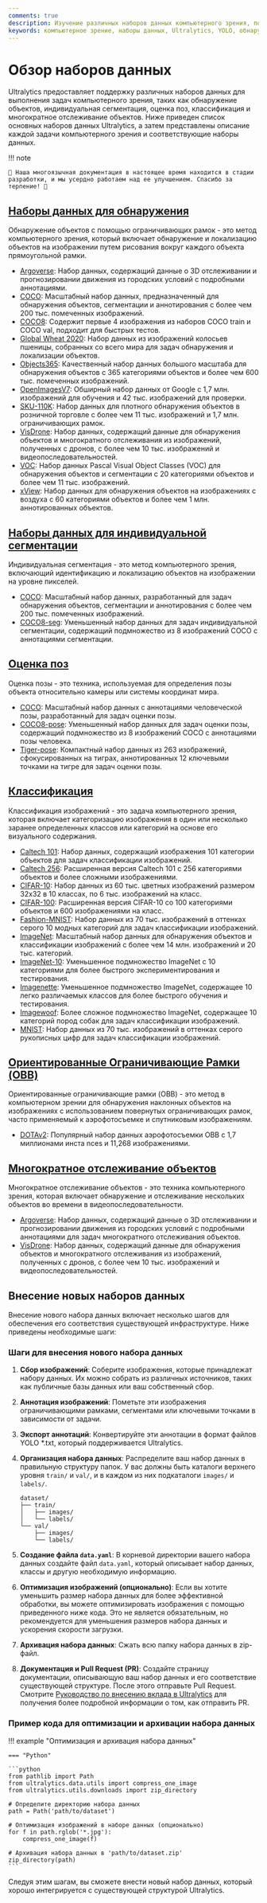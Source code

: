 ```yaml
---
comments: true
description: Изучение различных наборов данных компьютерного зрения, поддерживаемых Ultralytics, для задач объектного обнаружения, сегментации, оценки поз, классификации изображений и многократного отслеживания объектов.
keywords: компьютерное зрение, наборы данных, Ultralytics, YOLO, обнаружение объектов, индивидуальная сегментация, оценка позы, классификация изображений, многократное отслеживание объектов
---
```


# Обзор наборов данных

Ultralytics предоставляет поддержку различных наборов данных для выполнения задач компьютерного зрения, таких как обнаружение объектов, индивидуальная сегментация, оценка поз, классификация и многократное отслеживание объектов. Ниже приведен список основных наборов данных Ultralytics, а затем представлены описание каждой задачи компьютерного зрения и соответствующие наборы данных.

!!! note

    🚧 Наша многоязычная документация в настоящее время находится в стадии разработки, и мы усердно работаем над ее улучшением. Спасибо за терпение! 🙏

## [Наборы данных для обнаружения](../../datasets/detect/index.md)

Обнаружение объектов с помощью ограничивающих рамок - это метод компьютерного зрения, который включает обнаружение и локализацию объектов на изображении путем рисования вокруг каждого объекта прямоугольной рамки.

- [Argoverse](../../datasets/detect/argoverse.md): Набор данных, содержащий данные о 3D отслеживании и прогнозировании движения из городских условий с подробными аннотациями.
- [COCO](../../datasets/detect/coco.md): Масштабный набор данных, предназначенный для обнаружения объектов, сегментации и аннотирования с более чем 200 тыс. помеченных изображений.
- [COCO8](../../datasets/detect/coco8.md): Содержит первые 4 изображения из наборов COCO train и COCO val, подходит для быстрых тестов.
- [Global Wheat 2020](../../datasets/detect/globalwheat2020.md): Набор данных из изображений колосьев пшеницы, собранных со всего мира для задач обнаружения и локализации объектов.
- [Objects365](../../datasets/detect/objects365.md): Качественный набор данных большого масштаба для обнаружения объектов с 365 категориями объектов и более чем 600 тыс. помеченных изображений.
- [OpenImagesV7](../../datasets/detect/open-images-v7.md): Обширный набор данных от Google с 1,7 млн. изображений для обучения и 42 тыс. изображений для проверки.
- [SKU-110K](../../datasets/detect/sku-110k.md): Набор данных для плотного обнаружения объектов в розничной торговле с более чем 11 тыс. изображений и 1,7 млн. ограничивающих рамок.
- [VisDrone](../../datasets/detect/visdrone.md): Набор данных, содержащий данные для обнаружения объектов и многократного отслеживания из изображений, полученных с дронов, с более чем 10 тыс. изображений и видеопоследовательностей.
- [VOC](../../datasets/detect/voc.md): Набор данных Pascal Visual Object Classes (VOC) для обнаружения объектов и сегментации с 20 категориями объектов и более чем 11 тыс. изображений.
- [xView](../../datasets/detect/xview.md): Набор данных для обнаружения объектов на изображениях с воздуха с 60 категориями объектов и более чем 1 млн. аннотированных объектов.

## [Наборы данных для индивидуальной сегментации](../../datasets/segment/index.md)

Индивидуальная сегментация - это метод компьютерного зрения, включающий идентификацию и локализацию объектов на изображении на уровне пикселей.

- [COCO](../../datasets/segment/coco.md): Масштабный набор данных, разработанный для задач обнаружения объектов, сегментации и аннотирования с более чем 200 тыс. помеченных изображений.
- [COCO8-seg](../../datasets/segment/coco8-seg.md): Уменьшенный набор данных для задач индивидуальной сегментации, содержащий подмножество из 8 изображений COCO с аннотациями сегментации.

## [Оценка поз](../../datasets/pose/index.md)

Оценка позы - это техника, используемая для определения позы объекта относительно камеры или системы координат мира.

- [COCO](../../datasets/pose/coco.md): Масштабный набор данных с аннотациями человеческой позы, разработанный для задач оценки позы.
- [COCO8-pose](../../datasets/pose/coco8-pose.md): Уменьшенный набор данных для задач оценки позы, содержащий подмножество из 8 изображений COCO с аннотациями позы человека.
- [Tiger-pose](../../datasets/pose/tiger-pose.md): Компактный набор данных из 263 изображений, сфокусированных на тиграх, аннотированных 12 ключевыми точками на тигре для задач оценки позы.

## [Классификация](../../datasets/classify/index.md)

Классификация изображений - это задача компьютерного зрения, которая включает категоризацию изображения в один или несколько заранее определенных классов или категорий на основе его визуального содержания.

- [Caltech 101](../../datasets/classify/caltech101.md): Набор данных, содержащий изображения 101 категории объектов для задач классификации изображений.
- [Caltech 256](../../datasets/classify/caltech256.md): Расширенная версия Caltech 101 с 256 категориями объектов и более сложными изображениями.
- [CIFAR-10](../../datasets/classify/cifar10.md): Набор данных из 60 тыс. цветных изображений размером 32x32 в 10 классах, по 6 тыс. изображений на класс.
- [CIFAR-100](../../datasets/classify/cifar100.md): Расширенная версия CIFAR-10 со 100 категориями объектов и 600 изображениями на класс.
- [Fashion-MNIST](../../datasets/classify/fashion-mnist.md): Набор данных из 70 тыс. изображений в оттенках серого 10 модных категорий для задач классификации изображений.
- [ImageNet](../../datasets/classify/imagenet.md): Масштабный набор данных для обнаружения объектов и классификации изображений с более чем 14 млн. изображений и 20 тыс. категорий.
- [ImageNet-10](../../datasets/classify/imagenet10.md): Уменьшенное подмножество ImageNet с 10 категориями для более быстрого экспериментирования и тестирования.
- [Imagenette](../../datasets/classify/imagenette.md): Уменьшенное подмножество ImageNet, содержащее 10 легко различаемых классов для более быстрого обучения и тестирования.
- [Imagewoof](../../datasets/classify/imagewoof.md): Более сложное подмножество ImageNet, содержащее 10 категорий пород собак для задач классификации изображений.
- [MNIST](../../datasets/classify/mnist.md): Набор данных из 70 тыс. изображений в оттенках серого рукописных цифр для задач классификации изображений.

## [Ориентированные Ограничивающие Рамки (OBB)](../../datasets/obb/index.md)

Ориентированные ограничивающие рамки (OBB) - это метод в компьютерном зрении для обнаружения наклонных объектов на изображениях с использованием повернутых ограничивающих рамок, часто применяемый к аэрофотосъемке и спутниковым изображениям.

- [DOTAv2](../../datasets/obb/dota-v2.md): Популярный набор данных аэрофотосъемки OBB с 1,7 миллионами инста nces и 11,268 изображениями.

## [Многократное отслеживание объектов](../../datasets/track/index.md)

Многократное отслеживание объектов - это техника компьютерного зрения, которая включает обнаружение и отслеживание нескольких объектов во времени в видеопоследовательности.

- [Argoverse](../../datasets/detect/argoverse.md): Набор данных, содержащий данные о 3D отслеживании и прогнозировании движения из городских условий с подробными аннотациями для задач многократного отслеживания объектов.
- [VisDrone](../../datasets/detect/visdrone.md): Набор данных, содержащий данные для обнаружения объектов и многократного отслеживания из изображений, полученных с дронов, с более чем 10 тыс. изображений и видеопоследовательностей.

## Внесение новых наборов данных

Внесение нового набора данных включает несколько шагов для обеспечения его соответствия существующей инфраструктуре. Ниже приведены необходимые шаги:

### Шаги для внесения нового набора данных

1. **Сбор изображений**: Соберите изображения, которые принадлежат набору данных. Их можно собрать из различных источников, таких как публичные базы данных или ваш собственный сбор.

2. **Аннотация изображений**: Пометьте эти изображения ограничивающими рамками, сегментами или ключевыми точками в зависимости от задачи.

3. **Экспорт аннотаций**: Конвертируйте эти аннотации в формат файлов YOLO *.txt, который поддерживается Ultralytics.

4. **Организация набора данных**: Распределите ваш набор данных в правильную структуру папок. У вас должны быть каталоги верхнего уровня `train/` и `val/`, и в каждом из них подкаталоги `images/` и `labels/`.

    ```
    dataset/
    ├── train/
    │   ├── images/
    │   └── labels/
    └── val/
        ├── images/
        └── labels/
    ```

5. **Создание файла `data.yaml`**: В корневой директории вашего набора данных создайте файл `data.yaml`, который описывает набор данных, классы и другую необходимую информацию.

6. **Оптимизация изображений (опционально)**: Если вы хотите уменьшить размер набора данных для более эффективной обработки, вы можете оптимизировать изображения с помощью приведенного ниже кода. Это не является обязательным, но рекомендуется для уменьшения размеров набора данных и ускорения скорости загрузки.

7. **Архивация набора данных**: Сжать всю папку набора данных в zip-файл.

8. **Документация и Pull Request (PR)**: Создайте страницу документации, описывающую ваш набор данных и его соответствие существующей структуре. После этого отправьте Pull Request. Смотрите [Руководство по внесению вклада в Ultralytics](https://docs.ultralytics.com/help/contributing) для получения более подробной информации о том, как отправить PR.

### Пример кода для оптимизации и архивации набора данных

!!! example "Оптимизация и архивация набора данных"

    === "Python"

    ```python
    from pathlib import Path
    from ultralytics.data.utils import compress_one_image
    from ultralytics.utils.downloads import zip_directory

    # Определите директорию набора данных
    path = Path('path/to/dataset')

    # Оптимизация изображений в наборе данных (опционально)
    for f in path.rglob('*.jpg'):
        compress_one_image(f)

    # Архивация набора данных в 'path/to/dataset.zip'
    zip_directory(path)
    ```

Следуя этим шагам, вы сможете внести новый набор данных, который хорошо интегрируется с существующей структурой Ultralytics.
